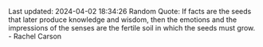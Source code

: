 Last updated: 2024-04-02 18:34:26
Random Quote: If facts are the seeds that later produce knowledge and wisdom, then the emotions and the impressions of the senses are the fertile soil in which the seeds must grow. - Rachel Carson
